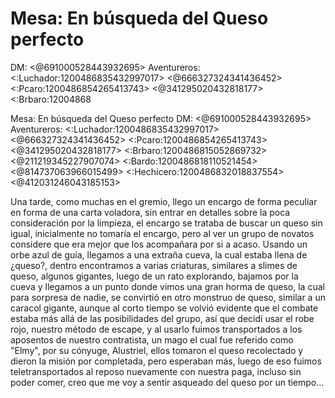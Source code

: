 # Mesa: En búsqueda del Queso perfecto
DM: <@691000528443932695> 
Aventureros: <:Luchador:1200486835432997017> <@666327324341436452>  <:Pcaro:1200486854265413743> <@341295020432818177> <:Brbaro:12004868

Mesa: En búsqueda del Queso perfecto
DM: <@691000528443932695> 
Aventureros: <:Luchador:1200486835432997017> <@666327324341436452>  <:Pcaro:1200486854265413743> <@341295020432818177> <:Brbaro:1200486815052869732> <@211219345227907074> <:Bardo:1200486818110521454> <@814737063966015499> <:Hechicero:1200486832018837554> <@412031246043185153> 

Una tarde, como muchas en el gremio, llego un encargo de forma peculiar en forma de una carta voladora, sin entrar en detalles sobre la poca consideración por la limpieza, el encargo se trataba de buscar un queso sin igual, inicialmente no tomaría el encargo, pero al ver un grupo de novatos considere que era mejor que los acompañara por si a acaso. Usando un orbe azul de guía, llegamos a una extraña cueva, la cual estaba llena de ¿queso?, dentro encontramos a varias criaturas, similares a slimes de queso, algunos gigantes, luego de un rato explorando, bajamos por la cueva y llegamos a un punto donde vimos una gran horma de queso, la cual para sorpresa de nadie, se convirtió en otro monstruo de queso, similar a un caracol gigante, aunque al corto tiempo se volvió evidente que el combate estaba más allá de las posibilidades del grupo, así que decidí usar el robe rojo, nuestro método de escape, y al usarlo fuimos transportados a los aposentos de nuestro contratista, un mago el cual fue referido como "Elmy", por su cónyuge, Alustriel, ellos tomaron el queso recolectado y dieron la misión por completada, pero esperaban más, luego de eso fuimos teletransportados al reposo nuevamente con nuestra paga, incluso sin poder comer, creo que me voy a sentir asqueado del queso por un tiempo...

